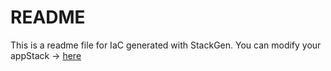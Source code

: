 # README
This is a readme file for IaC generated with StackGen.
You can modify your appStack -> [here](http://main.dev.stackgen.com/appstacks/04465d02-c84a-40a4-a57e-65df16f35e70)
